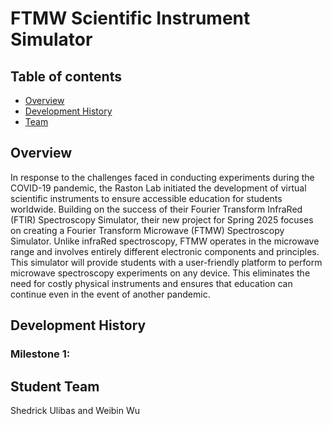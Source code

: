 # FTMW Scientific Instrument Simulator

## Table of contents

* [Overview](#overview)
* [Development History](#development-history)
* [Team](#team)

## Overview
In response to the challenges faced in conducting experiments during the COVID-19 pandemic, the Raston Lab initiated the development of virtual scientific instruments to ensure accessible education for students worldwide. Building on the success of their Fourier Transform InfraRed (FTIR) Spectroscopy Simulator, their new project for Spring 2025 focuses on creating a Fourier Transform Microwave (FTMW) Spectroscopy Simulator. Unlike infraRed spectroscopy, FTMW operates in the microwave range and involves entirely different electronic components and principles. This simulator will provide students with a user-friendly platform to perform microwave spectroscopy experiments on any device. This eliminates the need for costly physical instruments and ensures that education can continue even in the event of another pandemic.

## Development History

### Milestone 1: 

## Student Team

Shedrick Ulibas and Weibin Wu

